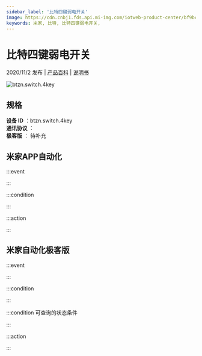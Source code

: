 ```yaml
---
sidebar_label: '比特四键弱电开关'
image: https://cdn.cnbj1.fds.api.mi-img.com/iotweb-product-center/bf9bc6145fa39627b6d90b48ba33b8ef_比特四键弱电开关.png?GalaxyAccessKeyId=AKVGLQWBOVIRQ3XLEW&Expires=9223372036854775807&Signature=89rmEPyx7Qc735bmTTfvk/C/NyQ=
keywords: 米家, 比特, 比特四键弱电开关, 
---
```

# 比特四键弱电开关

2020/11/2 发布 | [产品百科](https://home.mi.com/webapp/content/baike/product/index.html?model=btzn.switch.4key/) | [说明书](https://home.mi.com/views/introduction.html?model=btzn.switch.4key&region=cn)

![btzn.switch.4key](https://cdn.cnbj1.fds.api.mi-img.com/iotweb-product-center/bf9bc6145fa39627b6d90b48ba33b8ef_比特四键弱电开关.png?GalaxyAccessKeyId=AKVGLQWBOVIRQ3XLEW&Expires=9223372036854775807&Signature=89rmEPyx7Qc735bmTTfvk/C/NyQ=)

## 规格  
> 
**设备 ID** ：btzn.switch.4key  
**通讯协议** ：  
**极客版**  ： 待补充 


## 米家APP自动化  

:::event  

:::

:::condition  

:::

:::action   

:::

## 米家自动化极客版  

:::event  

:::

:::condition  

:::

:::condition 可查询的状态条件  

:::

:::action  

:::

        
